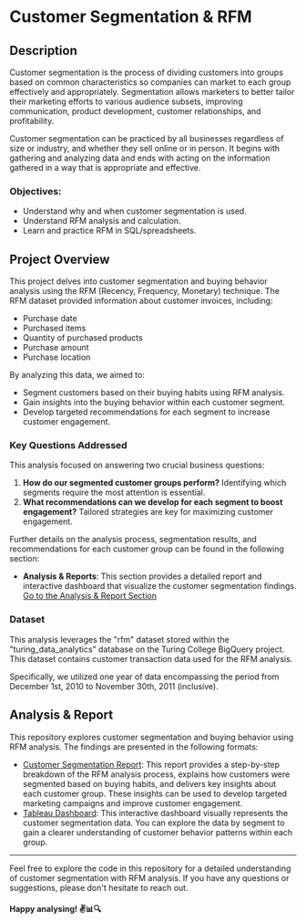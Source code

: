 # Customer Segmentation & RFM

## Description

Customer segmentation is the process of dividing customers into groups based on common characteristics so companies can market to each group effectively and appropriately. Segmentation allows marketers to better tailor their marketing efforts to various audience subsets, improving communication, product development, customer relationships, and profitability.

Customer segmentation can be practiced by all businesses regardless of size or industry, and whether they sell online or in person. It begins with gathering and analyzing data and ends with acting on the information gathered in a way that is appropriate and effective.
### Objectives:

- Understand why and when customer segmentation is used.
- Understand RFM analysis and calculation.
- Learn and practice RFM in SQL/spreadsheets.

## Project Overview
This project delves into customer segmentation and buying behavior analysis using the RFM (Recency, Frequency, Monetary) technique. The RFM dataset provided information about customer invoices, including:

- Purchase date
- Purchased items
- Quantity of purchased products
- Purchase amount
- Purchase location

By analyzing this data, we aimed to:

- Segment customers based on their buying habits using RFM analysis.
- Gain insights into the buying behavior within each customer segment.
- Develop targeted recommendations for each segment to increase customer engagement.

### Key Questions Addressed
This analysis focused on answering two crucial business questions:

1. **How do our segmented customer groups perform?** Identifying which segments require the most attention is essential.
2. **What recommendations can we develop for each segment to boost engagement?** Tailored strategies are key for maximizing customer engagement.

Further details on the analysis process, segmentation results, and recommendations for each customer group can be found in the following section:

- **Analysis & Reports**: This section provides a detailed report and interactive dashboard that visualize the customer segmentation findings. [Go to the Analysis & Report Section](##-Analysis-&-Report)

### Dataset
This analysis leverages the "rfm" dataset stored within the "turing_data_analytics" database on the Turing College BigQuery project. This dataset contains customer transaction data used for the RFM analysis.

Specifically, we utilized one year of data encompassing the period from December 1st, 2010 to November 30th, 2011 (inclusive).

## Analysis & Report
This repository explores customer segmentation and buying behavior using RFM analysis.  The findings are presented in the following formats:

- [Customer Segmentation Report](https://docs.google.com/document/d/13PWzJwHSN5S251hizYfTP58Wj9NpF6RhUujUGdbloDk/edit?usp=sharing): This report provides a step-by-step breakdown of the RFM analysis process, explains how customers were segmented based on buying habits, and delivers key insights about each customer group. These insights can be used to develop targeted marketing campaigns and improve customer engagement.
- [Tableau Dashboard](https://public.tableau.com/app/profile/nikolina.beric/viz/RFMDashboard_17043026592560/Dashboard1?publish=yes): This interactive dashboard visually represents the customer segmentation data. You can explore the data by segment to gain a clearer understanding of customer behavior patterns within each group.

---

Feel free to explore the code in this repository for a detailed understanding of customer segmentation with RFM analysis. If you have any questions or suggestions, please don't hesitate to reach out.

#### Happy analysing! ✌️📊🔍
